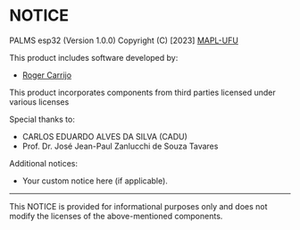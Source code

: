 # NOTICE

PALMS esp32 (Version 1.0.0)
Copyright (C) [2023] [MAPL-UFU](https://github.com/MAPL-UFU)

This product includes software developed by:

- [Roger Carrijo](https://github.com/roger1618)

This product incorporates components from third parties licensed under various licenses

Special thanks to:

- CARLOS EDUARDO ALVES DA SILVA (CADU)
- Prof. Dr. José Jean-Paul Zanlucchi de Souza Tavares

Additional notices:

- Your custom notice here (if applicable).

---

This NOTICE is provided for informational purposes only and does not modify the licenses of the above-mentioned components.
